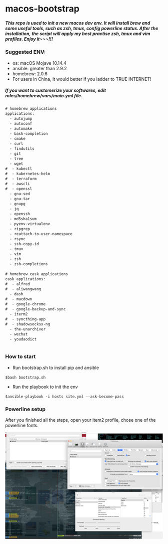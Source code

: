 # macos-bootstrap
##### This repo is used to init a new macos dev env. It will install brew and some useful tools, such as zsh, tmux, config powerline status. After the installation, the script will apply my best practise zsh, tmux and vim profiles. Enjoy it~~~!!!

### Suggested ENV:
- os: macOS Mojave 10.14.4
- ansible: greater than 2.9.2
- homebrew: 2.0.6
- For users in China, It would better if you ladder to TRUE INTERNET!

##### If you want to customerize your softwares, edit roles/homebrew/vars/main.yml file.
```
# homebrew applications
applications:
  - autojump
  - autoconf
  - automake
  - bash-completion
  - cmake
  - curl
  - findutils
  - git
  - tree
  - wget
#  - kubectl
#  - kubernetes-helm
#  - terraform
#  - awscli
#  - openssl
  - gnu-sed
  - gnu-tar
  - gnupg
  - jq
  - openssh
  - md5sha1sum
  - pyenv-virtualenv
  - ripgrep
  - reattach-to-user-namespace
  - rsync
  - ssh-copy-id
  - tmux
  - vim
  - zsh
  - zsh-completions

# homebrew cask applications
cask_applications:
#  - alfred
#  - aliwangwang
  - dash
#  - macdown
#  - google-chrome
#  - google-backup-and-sync
  - iterm2
#  - syncthing-app
#  - shadowsocksx-ng
  - the-unarchiver
  - wechat
  - youdaodict


```
### How to start

- Run bootstrap.sh to install pip and ansible
```
$bash bootstrap.sh
```

- Run the playbook to init the env
```
$ansible-playbook -i hosts site.yml --ask-become-pass
```

### Powerline setup
After you finished all the steps, open your item2 profile, chose one of the powerline fonts.

![font](https://raw.githubusercontent.com/sangrealest/macos-bootstrap/master/images/font.png)


